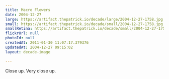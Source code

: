 ```yaml
---
title: Macro Flowers
date: 2004-12-27
large: https://artifact.thepatrick.io/decade/large/2004-12-27-1758.jpg
small: https://artifact.thepatrick.io/decade/small/2004-12-27-1758.jpg
smallRetina: https://artifact.thepatrick.io/decade/small/2004-12-27-1758@2x.jpg
flickrUrl: null
photoId: null
createdAt: 2011-01-30 11:07:17.379376
updatedAt: 2004-12-27 09:15:02
layout: decade-image

---
```

Close up. Very close up.
